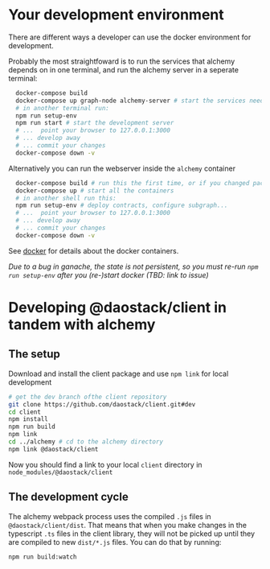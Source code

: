 # Your development environment

There are different ways a developer can use the docker environment for development.

Probably the most straightfoward is to run the services that alchemy depends on in one terminal,
and run the alchemy server in a seperate terminal:
```sh
  docker-compose build
  docker-compose up graph-node alchemy-server # start the services needed by alchemy
  # in another terminal run:
  npm run setup-env
  npm run start # start the development server
  # ...  point your browser to 127.0.0.1:3000
  # ... develop away
  # ... commit your changes
  docker-compose down -v
```
Alternatively you can run the webserver inside the `alchemy` container
```sh
  docker-compose build # run this the first time, or if you changed package.json
  docker-compose up # start all the containers
  # in another shell run this:
  npm run setup-env # deploy contracts, configure subgraph...
  # ...  point your browser to 127.0.0.1:3000
  # ... develop away
  # ... commit your changes
  docker-compose down -v
```

See [docker](./docker.md) for details about the docker containers.

*Due to a bug in ganache, the state is not persistent, so you must re-run `npm run setup-env` after you (re-)start docker (TBD: link to issue)*

# Developing @daostack/client in tandem with alchemy

## The setup

Download and install the client package and use `npm link` for local development
```sh
# get the dev branch ofthe client repository
git clone https://github.com/daostack/client.git#dev
cd client
npm install
npm run build
npm link
cd ../alchemy # cd to the alchemy directory
npm link @daostack/client
```
Now you should find a link to your local `client` directory in `node_modules/@daostack/client`

## The development cycle

The alchemy webpack process uses the compiled `.js` files in `@daostack/client/dist`.
That means that when you make changes in the typescript `.ts` files in the client library, they will not be picked up until they are compiled to new `dist/*.js` files. You can do that by running:
```sh
npm run build:watch
```
